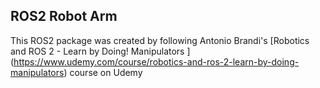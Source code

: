 ## ROS2 Robot Arm

This ROS2 package was created by following Antonio Brandi's [Robotics and ROS 2 - Learn by Doing! Manipulators
] (https://www.udemy.com/course/robotics-and-ros-2-learn-by-doing-manipulators) course on Udemy